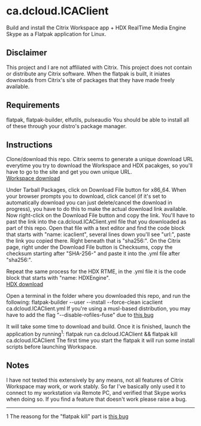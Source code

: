 # ca.dcloud.ICAClient
Build and install the Citrix Workspace app + HDX RealTime Media Engine Skype as a Flatpak application for Linux.

## Disclaimer
This project and I are not affiliated with Citrix. This project does not contain or distribute any Citrix software. When the flatpak is built, it iniates downloads from Citrix's site of packages that they have made freely available.

## Requirements
flatpak, flatpak-builder, elfutils, pulseaudio
You should be able to install all of these through your distro's package manager.

## Instructions
Clone/download this repo. Citrix seems to generate a unique download URL everytime you try to download the Workspace and HDX pacakges, so you'll have to go to the site and get you own unique URL.  
[Workspace download](https://www.citrix.com/downloads/workspace-app/linux/workspace-app-for-linux-latest.html)

Under Tarball Packages, click on Download File button for x86_64. When your browser prompts you to download, click cancel (if it's set to automatically download you can just delete/cancel the download in progress), you have to do this to make the actual download link available. Now right-click on the Download File button and copy the link. You'll have to past the link into the ca.dcloud.ICAClient.yml file that you downloaded as part of this repo. Open that file with a text editor and find the code block that starts with "name: icaclient", several lines down you'll see "url:", paste the link you copied there. Right beneath that is "sha256:". On the Citrix page, right under the Download File button is Checksums, copy the checksum starting after "SHA-256-" and paste it into the .yml file after "sha256:".

Repeat the same process for the HDX RTME, in the .yml file it is the code block that starts with "name: HDXEngine".  
[HDX download](https://www.citrix.com/downloads/workspace-app/additional-client-software/hdx-realtime-media-engine-29400.html)

Open a terminal in the folder where you downloaded this repo, and run the following:
flatpak-builder --user --install --force-clean icaclient ca.dcloud.ICAClient.yml
If you're using a musl-based distribution, you may have to add the flag "--disable-rofiles-fuse" due to [this bug](https://github.com/flatpak/flatpak-builder/issues/329)

It will take some time to download and build. Once it is finished, launch the application by running<sup>1</sup>:
flatpak run ca.dcloud.ICAClient && flatpak kill ca.dcloud.ICAClient
The first time you start the flatpak it will run some install scripts before launching Workspace.  

## Notes
I have not tested this extensively by any means, not all features of Citrix Workspace may work, or work stably. So far I've basically only used it to connect to my workstation via Remote PC, and verified that Skype works when doing so. If you find a feature that doesn't work please raise a bug.

---  

1 The reasong for the "flatpak kill" part is [this bug](https://github.com/dcloud-ca/ca.dcloud.ICAClient/issues/1)

